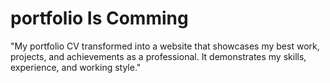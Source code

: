 # portfolio Is Comming
"My portfolio CV transformed into a website that showcases my best work, projects, and achievements as a professional. It demonstrates my skills, experience, and working style."
